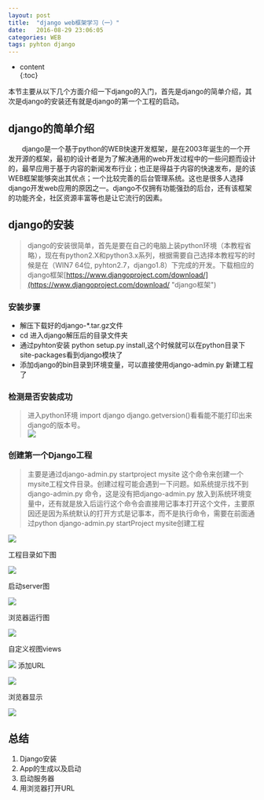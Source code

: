 ```yaml
---
layout: post
title:  "django web框架学习（一）"
date:   2016-08-29 23:06:05
categories: WEB
tags: pyhton django
---
```

* content  
{:toc}  

本节主要从以下几个方面介绍一下django的入门，首先是django的简单介绍，其次是django的安装还有就是django的第一个工程的启动。




## django的简单介绍   

 &emsp;&emsp;django是一个基于python的WEB快速开发框架，是在2003年诞生的一个开发开源的框架，最初的设计者是为了解决通用的web开发过程中的一些问题而设计的，最早应用于基于内容的新闻发布行业；也正是得益于内容的快速发布，是的该WEB框架能够突出其优点；一个比较完善的后台管理系统。这也是很多人选择django开发web应用的原因之一。django不仅拥有功能强劲的后台，还有该框架的功能齐全，社区资源丰富等也是让它流行的因素。

## django的安装   

> django的安装很简单，首先是要在自己的电脑上装python环境（本教程省略），现在有python2.X和python3.x系列，根据需要自己选择本教程写的时候是在（WIN7 64位, pyhton2.7，django1.8）下完成的开发。下载相应的django框架[https://www.djangoproject.com/download/](https://www.djangoproject.com/download/ "django框架")

### 安装步骤   

- 解压下载好的django-*.tar.gz文件
- cd 进入django解压后的目录文件夹
- 通过pyhton安装 python setup.py install,这个时候就可以在python目录下site-packages看到django模块了
- 添加django的bin目录到环境变量，可以直接使用django-admin.py 新建工程了
### 检测是否安装成功   
> 进入python环境 import django django.getversion()看看能不能打印出来django的版本号。   
![](http://o886hn2n8.bkt.clouddn.com/%E6%8D%95%E8%8E%B7.PNG)   

### 创建第一个Django工程   

> 主要是通过django-admin.py startproject mysite 这个命令来创建一个mysite工程文件目录。创建过程可能会遇到一下问题。如系统提示找不到django-admin.py 命令，这是没有把django-admin.py 放入到系统环境变量中，还有就是放入后运行这个命令会直接用记事本打开这个文件，主要原因还是因为系统默认的打开方式是记事本，而不是执行命令，需要在前面通过python django-admin.py startProject mysite创建工程    

![](http://o886hn2n8.bkt.clouddn.com/%E5%88%9B%E5%BB%BAdjango%E5%B7%A5%E7%A8%8B.PNG)

工程目录如下图   

 ![](http://o886hn2n8.bkt.clouddn.com/%E5%B7%A5%E7%A8%8B%E7%9B%AE%E5%BD%95.PNG)

启动server图   

![](http://o886hn2n8.bkt.clouddn.com/%E5%90%AF%E5%8A%A8djangoServer.PNG)

浏览器运行图    

![](http://o886hn2n8.bkt.clouddn.com/%E6%B5%8F%E8%A7%88%E5%99%A8%E8%BF%90%E8%A1%8C.PNG)

自定义视图views   

![](http://o886hn2n8.bkt.clouddn.com/%E8%87%AA%E5%AE%9A%E4%B9%89%E7%9A%84views.PNG)
添加URL    

![](http://o886hn2n8.bkt.clouddn.com/%E6%B7%BB%E5%8A%A0URL.PNG)

浏览器显示   

![](http://o886hn2n8.bkt.clouddn.com/%E8%BF%90%E8%A1%8C%E7%9A%84hello.PNG)

## 总结   

1. Django安装
2. App的生成以及启动
3. 启动服务器
4. 用浏览器打开URL